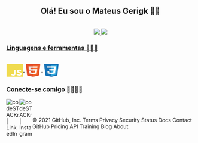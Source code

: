 <div align = "center"> 
  <h2> Olá! Eu sou o Mateus Gerigk 👋🏼</h2>
</div>

</br>

<div align="center">
  <a href="https://github.com/MateusGerigk">
  <img height="160em" src="https://github-readme-stats.vercel.app/api?username=MateusGerigk&show_icons=true&theme=midnight-purple&include_all_commits=true&count_private=true"/>
  <img height="160em" src="https://github-readme-stats.vercel.app/api/top-langs/?username=MateusGerigk&layout=compact&langs_count=7&theme=midnight-purple"/>
</div>

  
### Linguagens e ferramentas 👨🏻‍💻  
<div style="display: inline_block"><br>
  <img align="center" alt="Mateus-Js" height="35" width="45" src="https://raw.githubusercontent.com/devicons/devicon/master/icons/javascript/javascript-plain.svg">
  <img align="center" alt="Rafa-HTML" height="35" width="45" src="https://raw.githubusercontent.com/devicons/devicon/master/icons/html5/html5-original.svg">
  <img align="center" alt="Rafa-CSS" height="35" width="45" src="https://raw.githubusercontent.com/devicons/devicon/master/icons/css3/css3-original.svg">
</div>
  
  
### Conecte-se comigo 🤜🏻🤛🏻
[<img align="left" alt="codeSTACKr | LinkedIn" width="35px" src="https://img.icons8.com/doodle/48/000000/linkedin--v2.png" />][linkedin]
[<img align="left" alt="codeSTACKr | Instagram" width="35px" src="https://img.icons8.com/fluency/48/000000/instagram-new.png" />][instagram]
  
  
</br>
</br>
  
© 2021 GitHub, Inc.
Terms
Privacy
Security
Status
Docs
Contact GitHub
Pricing
API
Training
Blog
About

[instagram]: https://instagram.com/codeSTACKr
[linkedin]: https://www.linkedin.com/in/mateus-gerigk/
